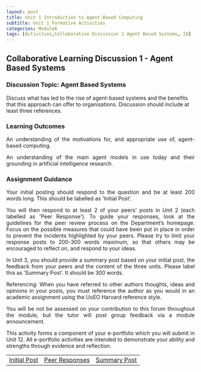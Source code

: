 ```yaml
---
layout: post
title: Unit 1 Introduction to Agent-Based Computing
subtitle: Unit 1 Formative Activities
categories: Module6
tags: [Activities,Collaborative Discussion 1 Agent Based Systems, IA]
---
```

<html lang="en">

<body>

<h2>Collaborative Learning Discussion 1 - Agent Based Systems </h2>

<h3>Discussion Topic: Agent Based Systems</h3>
  
<p>Discuss what has led to the rise of agent-based systems and the benefits that this approach can offer to organisations. Discussion should include at least three references.</p>

<h3>Learning Outcomes </h3>
<p style="text-align: justify;">  An understanding of the motivations for, and appropriate use of, agent-based computing.</p>
<p style="text-align: justify;"> An understanding of the main agent models in use today and their grounding in artificial intelligence research.</p>

<h3>Assignment Guidance </h3>
<p style="text-align: justify;">Your initial posting should respond to the question and be at least 200 words long.  This should be labelled as 'Initial Post'.</p>
<p style="text-align: justify;">You will then respond to at least 2 of your peers' posts in Unit 2 (each labelled as 'Peer Response').  To guide your responses, look at the guidelines for the peer review process on the Department’s homepage. Focus on the possible measures that could have been put in place in order to prevent the incidents highlighted by your peers.  Please try to limit your response posts to 200-300 words maximum, so that others may be encouraged to reflect on, and respond to your ideas.</p>
<p style="text-align: justify;">In Unit 3, you should provide a summary post based on your initial post, the feedback from your peers and the content of the three units. Please label this as ‘Summary Post’. It should be 300 words.</p>
<p style="text-align: justify;">Referencing: When you have referred to other authors thoughts, ideas and opinions in your posts, you must reference the author as you would in an academic assignment using the UoEO Harvard reference style.</p>
<p style="text-align: justify;">You will be not be assessed on your contribution to this forum throughout the module, but the tutor will post group feedback via a module announcement.</p>
<p style="text-align: justify;">This activity forms a component of your e-portfolio which you will submit in Unit 12. All e-portfolio activities are intended to demonstrate your ability and strengths through evidence and reflection.</p>

<table>
    <tr>
      <td> <a href="../../../../artefacts/RMPP-Unit01-InitialPost.pdf" target="_blank" class="button large">Initial Post</a></td> 
       <td> <a href="../../../../artefacts/RMPP-Unit01-Peer_Response.pdf" target="_blank" class="button large">Peer Responses</a></td> 
       <td> <a href="../../../../artefacts/RMPP-Unit01-SummaryPost.pdf" target="_blank" class="button large">Summary Post</a></td> 
    </tr>
</table>




